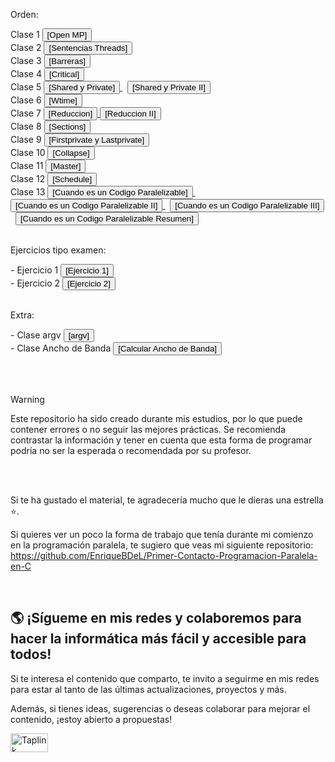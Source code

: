 Orden:

<div align="left">
  Clase 1 
  <a href="https://github.com/EnriqueBDeL/Clases-OMP-Programacion-Paralela-en-C/blob/main/Clase%20OpenMP.c" target="_blank">
    <button>[Open MP]</button>
  </a>
  <br>
  Clase 2 
  <a href="https://github.com/EnriqueBDeL/Clases-OMP-Programacion-Paralela-en-C/blob/main/Clase%20Sentencias%20threads.c" target="_blank">
    <button>[Sentencias Threads]</button>
  </a>
  <br>
  Clase 3 
  <a href="https://github.com/EnriqueBDeL/Clases-OMP-Programacion-Paralela-en-C/blob/main/Clase%20Barreras.c" target="_blank">
    <button>[Barreras]</button>
  </a>
    <br>
   Clase 4
  <a href="https://github.com/EnriqueBDeL/Clases-OMP-Programacion-Paralela-en-C/blob/main/Clase%20Critical.c" target="_blank">
    <button>[Critical]</button>
  </a>
  <br>
  Clase 5 
  <a href="https://github.com/EnriqueBDeL/Clases-OMP-Programacion-Paralela-en-C/blob/main/Clase%20SHARED%20y%20PRIVATE.c" target="_blank">
    <button>[Shared y Private]</button>
  </a>
    &nbsp;
    <a href="https://github.com/EnriqueBDeL/Clases-OMP-Programacion-Paralela-en-C/blob/main/Clase%20SHARED%20y%20PRIVATE%20II.c" target="_blank">
    <button>[Shared y Private II]</button>
  </a>
  <br>
    Clase 6 
  <a href="https://github.com/EnriqueBDeL/Clases-OMP-Programacion-Paralela-en-C/blob/main/Clase%20wtime.c" target="_blank">
    <button>[Wtime]</button>
  </a>
  <br>
      Clase 7 
  <a href="https://github.com/EnriqueBDeL/Clases-OMP-Programacion-Paralela-en-C/blob/main/Clase%20Reduccion.c" target="_blank">
    <button>[Reduccion]</button>
  </a>
    <a href="https://github.com/EnriqueBDeL/Clases-OMP-Programacion-Paralela-en-C/blob/main/Clase%20Reduccion%20II.c" target="_blank">
    <button>[Reduccion II]</button>
  </a>
  <br>
      Clase 8 
  <a href="https://github.com/EnriqueBDeL/Clases-OMP-Programacion-Paralela-en-C/blob/main/Clase%20sections.c" target="_blank">
    <button>[Sections]</button>
  </a>
  <br>
      Clase 9
  <a href="https://github.com/EnriqueBDeL/Clases-OMP-Programacion-Paralela-en-C/blob/main/Clase%20FIRSTPRIVATE%20y%20LASTPRIVATE.c" target="_blank">
    <button>[Firstprivate y Lastprivate]</button>
  </a>
  <br>
      Clase 10
  <a href="https://github.com/EnriqueBDeL/Clases-OMP-Programacion-Paralela-en-C/blob/main/Clase%20Collapse.c" target="_blank">
    <button>[Collapse]</button>
  </a>
  <br>
      Clase 11
  <a href="https://github.com/EnriqueBDeL/Clases-OMP-Programacion-Paralela-en-C/blob/main/Clase%20master.c" target="_blank">
    <button>[Master]</button>
  </a>
  <br>
       Clase 12
  <a href="https://github.com/EnriqueBDeL/Clases-OMP-Programacion-Paralela-en-C/blob/main/Clase%20schedule.c" target="_blank">
    <button>[Schedule]</button>
  </a>
  <br>
        Clase 13
  <a href="https://github.com/EnriqueBDeL/Clases-OMP-Programacion-Paralela-en-C/blob/main/Cuando%20es%20un%20Codigo%20Paralelizable.c" target="_blank">
    <button>[Cuando es un Codigo Paralelizable]</button>
  </a>
      &nbsp;
    <a href="https://github.com/EnriqueBDeL/Clases-OMP-Programacion-Paralela-en-C/blob/main/Cuando%20es%20un%20Codigo%20Paralelizable%20II.c" target="_blank">
    <button>[Cuando es un Codigo Paralelizable II]</button>
  </a>
       &nbsp;
    <a href="https://github.com/EnriqueBDeL/Clases-OMP-Programacion-Paralela-en-C/blob/main/Cuando%20es%20un%20Codigo%20Paralelizable%20III.c" target="_blank">
    <button>[Cuando es un Codigo Paralelizable III]</button>
  </a>
         &nbsp;
    <a href="https://github.com/EnriqueBDeL/Clases-OMP-Programacion-Paralela-en-C/blob/main/Cuando%20es%20un%20Codigo%20Paralelizable%20Resumen.txt" target="_blank">
    <button>[Cuando es un Codigo Paralelizable Resumen]</button>
  </a>
  <br>
</div>

<br>

Ejercicios tipo examen:
<div>
  - Ejercicio 1 
  <a href="https://github.com/EnriqueBDeL/Clases-OMP-Programacion-Paralela-en-C/blob/main/Ejercicio%20tipo%20examen%201.txt" target="_blank">
    <button>[Ejercicio 1]</button>
      </a>
    <br>
  - Ejercicio 2 
  <a href="https://github.com/EnriqueBDeL/Clases-OMP-Programacion-Paralela-en-C/blob/main/Ejercicio%20tipo%20examen%202.txt" target="_blank">
    <button>[Ejercicio 2]</button>
  </a>

</div>

<br>

Extra:
<div>
  - Clase argv 
  <a href="https://github.com/EnriqueBDeL/Clases-OMP-Programacion-Paralela-en-C/blob/main/Clase%20argv%20I.c" target="_blank">
    <button>[argv]</button>
      </a>
    <br>
    - Clase Ancho de Banda
  <a href="https://github.com/EnriqueBDeL/Clases-OMP-Programacion-Paralela-en-C/blob/main/Calcular%20Ancho%20de%20Banda.c" target="_blank">
    <button>[Calcular Ancho de Banda]</button>
  </a>

</div>

<br><br>

> [!WARNING]  
> Este repositorio ha sido creado durante mis estudios, por lo que puede contener errores o no seguir las mejores prácticas. Se recomienda contrastar la información y tener en cuenta que esta forma de programar podría no ser la esperada o recomendada por su profesor. 



<br><br>

Si te ha gustado el material, te agradecería mucho que le dieras una estrella ⭐.

Si quieres ver un poco la forma de trabajo que tenía durante mi comienzo en la programación paralela, te sugiero que veas mi siguiente repositorio: https://github.com/EnriqueBDeL/Primer-Contacto-Programacion-Paralela-en-C

<br>

## 🌎 ¡Sígueme en mis redes y colaboremos para hacer la informática más fácil y accesible para todos!

Si te interesa el contenido que comparto, te invito a seguirme en mis redes para estar al tanto de las últimas actualizaciones, proyectos y más. 

Además, si tienes ideas, sugerencias o deseas colaborar para mejorar el contenido, ¡estoy abierto a propuestas!

<p align="left">
  <a href="https://enriquebdl.taplink.ws/" target="_blank">
    <img src="https://images.g2crowd.com/uploads/product/image/social_landscape/social_landscape_dba52b0470340e16dbb5612c34cce7ad/taplink.png" 
         alt="Taplink" 
         height="30" 
         width="60" />
  </a>
</p>
